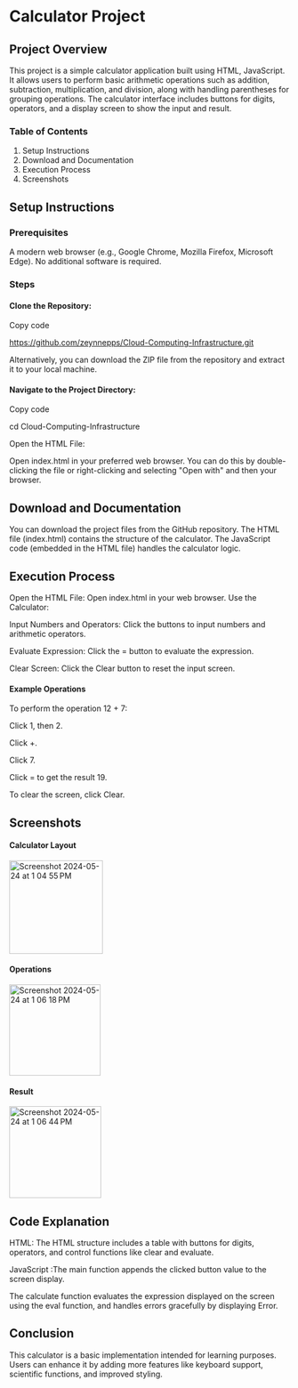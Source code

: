 # Calculator Project

## Project Overview

This project is a simple calculator application built using HTML, JavaScript. It allows users to perform basic arithmetic operations such as addition, subtraction, multiplication, and division, along with handling parentheses for grouping operations. The calculator interface includes buttons for digits, operators, and a display screen to show the input and result.

### Table of Contents
1. Setup Instructions
2. Download and Documentation
3. Execution Process
4. Screenshots
   
## Setup Instructions
### Prerequisites
A modern web browser (e.g., Google Chrome, Mozilla Firefox, Microsoft Edge).
No additional software is required.
### Steps
#### Clone the Repository:
Copy code

https://github.com/zeynnepps/Cloud-Computing-Infrastructure.git

Alternatively, you can download the ZIP file from the repository and extract it to your local machine.

#### Navigate to the Project Directory:
Copy code

cd Cloud-Computing-Infrastructure

Open the HTML File:

Open index.html in your preferred web browser. You can do this by double-clicking the file or right-clicking and selecting "Open with" and then your browser.

## Download and Documentation
You can download the project files from the GitHub repository.
The HTML file (index.html) contains the structure of the calculator.
The JavaScript code (embedded in the HTML file) handles the calculator logic.

## Execution Process
Open the HTML File: Open index.html in your web browser.
Use the Calculator:

Input Numbers and Operators: Click the buttons to input numbers and arithmetic operators.

Evaluate Expression: Click the = button to evaluate the expression.

Clear Screen: Click the Clear button to reset the input screen.

#### Example Operations
To perform the operation 12 + 7:

Click 1, then 2.

Click +.

Click 7.

Click = to get the result 19.

To clear the screen, click Clear.

## Screenshots

#### Calculator Layout

<img width="168" alt="Screenshot 2024-05-24 at 1 04 55 PM" src="https://github.com/zeynnepps/Cloud-Computing-Infrastructure/assets/49025266/ea3c4c0b-7b46-4246-b508-45c654c93dbf">

#### Operations

<img width="164" alt="Screenshot 2024-05-24 at 1 06 18 PM" src="https://github.com/zeynnepps/Cloud-Computing-Infrastructure/assets/49025266/cbdd96f6-f032-48fa-a2c6-8ec141b68235">

#### Result

<img width="165" alt="Screenshot 2024-05-24 at 1 06 44 PM" src="https://github.com/zeynnepps/Cloud-Computing-Infrastructure/assets/49025266/9dace7ac-d17d-4334-b9f0-cb5fdf7ee068">

## Code Explanation
HTML: The HTML structure includes a table with buttons for digits, operators, and control functions like clear and evaluate.

JavaScript :The main function appends the clicked button value to the screen display.

The calculate function evaluates the expression displayed on the screen using the eval function, and handles errors gracefully by displaying Error.

## Conclusion

This calculator is a basic implementation intended for learning purposes. Users can enhance it by adding more features like keyboard support, scientific functions, and improved styling.







